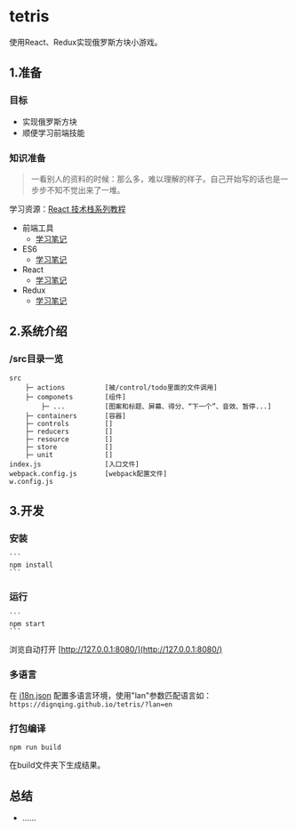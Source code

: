 # tetris
使用React、Redux实现俄罗斯方块小游戏。

## 1.准备
### 目标
- 实现俄罗斯方块
- 顺便学习前端技能
### 知识准备
> 一看别人的资料的时候：那么多，难以理解的样子。自己开始写的话也是一步步不知不觉出来了一堆。

学习资源：[React 技术栈系列教程](http://www.ruanyifeng.com/blog/2016/09/react-technology-stack.html)
- 前端工具
    - [学习笔记](https://github.com/dingqing/tetris/blob/master/learning/front-tools-learning.md)
- ES6
    - [学习笔记](https://github.com/dingqing/tetris/blob/master/learning/es6-learning.md)
- React
    - [学习笔记](https://github.com/dingqing/tetris/blob/master/learning/react-learning.md)
- Redux
    - [学习笔记](https://github.com/dingqing/tetris/blob/master/learning/redux-learning.md)

## 2.系统介绍
### /src目录一览
```
src
    ├─ actions          [被/control/todo里面的文件调用]
    ├─ componets        [组件]
        ├─ ...          [图案和标题、屏幕、得分、“下一个”、音效、暂停...]
    ├─ containers       [容器]
    ├─ controls         []
    ├─ reducers         []
    ├─ resource         []
    ├─ store            []
    ├─ unit             []
index.js                [入口文件]
webpack.config.js       [webpack配置文件]
w.config.js
```

## 3.开发
### 安装
    ```
    npm install
    ```
### 运行
    ```
    npm start
    ```
浏览自动打开 [http://127.0.0.1:8080/](http://127.0.0.1:8080/)
### 多语言
在 [i18n.json](https://github.com/dignqing/tetris/blob/master/i18n.json) 配置多语言环境，使用"lan"参数匹配语言如：`https://dignqing.github.io/tetris/?lan=en`
### 打包编译
```
npm run build
```

在build文件夹下生成结果。

## 总结
- ……